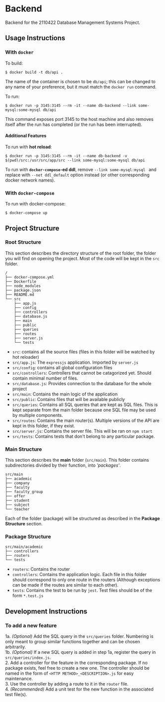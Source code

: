 # Backend

Backend for the 2110422 Database Management Systems Project.

## Usage Instructions

### With `docker`
To build:
```
$ docker build -t db/api .
```
The name of the container is chosen to be `db/api`; this can be changed to any name of your preference, but it must match the `docker run` command.


To run:
```
$ docker run -p 3145:3145 --rm -it --name db-backend --link some-mysql:some-mysql db/api
```
This command exposes port 3145 to the host machine and also removes itself after the run has completed (or the run has been interrupted).

#### Additional Features

To run with __hot reload__:
```
$ docker run -p 3145:3145 --rm -it --name db-backend -v $(pwd)/src:/usr/src/app/src --link some-mysql:some-mysql db/api
```

To run with __`docker-compose`-ed ddl__, remove `--link some-mysql:mysql ` and replace with `--net ddl_default` option instead (or other corresponding docker network names).

### With `docker-compose`


To run with docker-compose:
```
$ docker-compose up
```


## Project Structure

### Root Structure 

This section describes the directory structure of the root folder, the folder you will find on opening the project. Most of the code will be kept in the `src` folder.

```
/
├── docker-compose.yml
├── Dockerfile
├── node_modules          
├── package.json
├── README.md
└── src                      
    ├── app.js
    ├── config
    ├── controllers
    ├── database.js
    ├── main
    ├── public
    ├── queries
    ├── routes
    ├── server.js
    └── tests
```

- `src`: contains all the source files (files in this folder will be watched by hot reloader)
- `src/app.js`: The `expressjs` application. Imported by `server.js`
- `src/config`: contains all global configuration files
- `src/controllers`: Controllers that cannot be catagorized yet. Should contain minimal number of files.
- `src/database.js`: Provides connection to the database for the whole project
- `src/main`: Contains the main logic of the application
- `src/public`: Contains files that will be available publicly
- `src/queries`: Contains all SQL queries that are kept as SQL files. This is kept separate from the main folder because one SQL file may be used by multiple components.
- `src/routes`: Contains the main router(s). Multiple versions of the API are kept in this folder, if they exist.
- `src/server.js`: Contains the server file. This will be ran on `npm start`
- `src/tests`: Contains tests that don't belong to any particular package.


### Main Structure

This section describes the __main__ folder (`src/main`). This folder contains subdirectories divided by their function, into _'packages'_. 

```
src/main
├── academic
├── company
├── faculty
├── faculty_group
├── offer
├── student
├── subject
└── teacher
```

Each of the folder (package) will be structured as described in the __Package Structure__ section.

### Package Structure
```
src/main/academic
├── controllers
├── routers
└── tests
```

- `routers`: Contains the router
- `controllers`: Contains the application logic. Each file in this folder should correspond to only one route in the routers (Although exceptions can be made if the routes are similar to each other).
- `tests`: Contains the test to be run by `jest`. Test files should be of the form `*.test.js`


## Development Instructions

### To add a new feature

  1a. _(Optional)_ Add the SQL query in the `src/queries` folder. Numbering is only meant to group similar functions together and can be chosen arbitrarily.  
  1b. _(Optional)_ If a new SQL query is added in step 1a, register the query in `src/queries/index.js`.   
  2\. Add a controller for the feature in the corresponding package. If no package exists, feel free to create a new one. The controller should be named in the form of `<HTTP METHOD>_<DESCRIPTION>.js` for easy maintenance.    
  3\. Use the controller by adding a route to it in the `router` file.  
  4\. _(Recommended)_ Add a unit test for the new function in the associated test file(s).  
